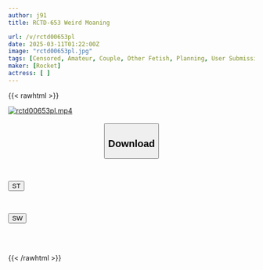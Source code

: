 ```yaml
---
author: j91
title: RCTD-653 Weird Moaning

url: /v/rctd00653pl
date: 2025-03-11T01:22:00Z
image: "rctd00653pl.jpg"
tags: [Censored, Amateur, Couple, Other Fetish, Planning, User Submission]
maker: [Rocket]
actress: [ ]
---
```



{{< rawhtml >}}

<div class="video" data-videoid="GpqKzo44GQC1kwk">
    <a href="javascript:;">
        <img src="/v/rctd00653pl/rctd00653pl.jpg" width="WIDTH" height="HEIGHT" alt="rctd00653pl.mp4" loading="lazy">
    </a>
</div>

<script type="text/javascript" src="https://j91.asia/asset/on-demand-st.js"></script>

<br>
  <link rel="stylesheet" href="https://j91.asia/asset/bs5.css">
  
  <center>
  <button class="btn btn-primary" type="button" data-bs-toggle="collapse" data-bs-target=".multi-collapse" aria-expanded="false" aria-controls="multiCollapseExample1 multiCollapseExample2"><h2>Download</h2></button></center>
</p>
<div class="row">
  <div class="col">
    <div class="collapse multi-collapse" id="multiCollapseExample1">
      <div class="card card-body">
	      	      <br>
<div class="buttons">  
<p><a href="/v/rctd00653pl/st.html" target="_blank"><button class="btn-hover color-3"><i class="fa fa-download"></i> ST</button></a></p></div>
    </div>
  </div>
</div>
  <div class="col">
    <div class="collapse multi-collapse" id="multiCollapseExample2">
      <div class="card card-body">
	      <br>
<div class="buttons">
<p><a href="/v/rctd00653pl/sw.html" target="_blank"><button class="btn-hover color-2"><i class="fa fa-download"></i> SW</button></a></p></div>
<br><br>
      </div>
    </div>
  </div>
</div>

{{< /rawhtml >}}